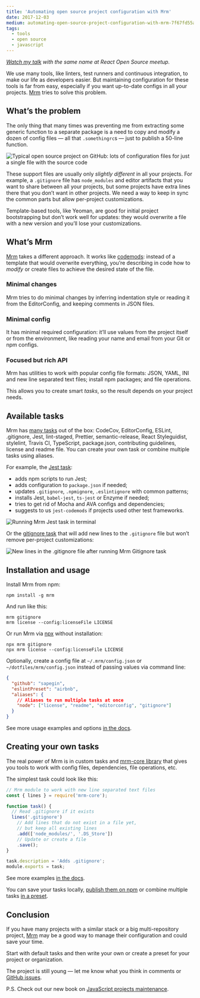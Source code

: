 ```yaml
---
title: 'Automating open source project configuration with Mrm'
date: 2017-12-03
medium: automating-open-source-project-configuration-with-mrm-7f67fd55a9b0
tags:
  - tools
  - open source
  - javascript
---
```


_[Watch my talk](https://www.youtube.com/watch?v=5tHfAf4bRcM) with the same name at React Open Source meetup._

We use many tools, like linters, test runners and continuous integration, to make our life as developers easier. But maintaining configuration for these tools is far from easy, especially if you want up-to-date configs in all your projects. [Mrm](https://github.com/sapegin/mrm) tries to solve this problem.

## What’s the problem

The only thing that many times was preventing me from extracting some generic function to a separate package is a need to copy and modify a dozen of config files — all that `.somethingrc`s — just to publish a 50-line function.

![Typical open source project on GitHub: lots of configuration files for just a single file with the source code](/images/typical-oss.png)

These support files are usually only _slightly different_ in all your projects. For example, a `.gitignore` file has `node_modules` and editor artifacts that you want to share between all your projects, but some projects have extra lines there that you don’t want in other projects. We need a way to keep in sync the common parts but allow per-project customizations.

Template-based tools, like Yeoman, are good for initial project bootstrapping but don’t work well for updates: they would overwrite a file with a new version and you’ll lose your customizations.

## What’s Mrm

[Mrm](https://github.com/sapegin/mrm) takes a different approach. It works like [codemods](https://www.sitepoint.com/getting-started-with-codemods/): instead of a template that would overwrite everything, you’re describing in code how to _modify_ or create files to achieve the desired state of the file.

### Minimal changes

Mrm tries to do minimal changes by inferring indentation style or reading it from the EditorConfig, and keeping comments in JSON files.

### Minimal config

It has minimal required configuration: it’ll use values from the project itself or from the environment, like reading your name and email from your Git or npm configs.

### Focused but rich API

Mrm has utilities to work with popular config file formats: JSON, YAML, INI and new line separated text files; install npm packages; and file operations.

This allows you to create smart _tasks_, so the result depends on your project needs.

## Available tasks

Mrm has [many tasks](https://github.com/sapegin/mrm-tasks/tree/master/packages/mrm-preset-default) out of the box: CodeCov, EditorConfig, ESLint, .gitignore, Jest, lint-staged, Prettier, semantic-release, React Styleguidist, stylelint, Travis CI, TypeScript, package.json, contributing guidelines, license and readme file. You can create your own task or combine multiple tasks using aliases.

For example, the [Jest task](https://github.com/sapegin/mrm-tasks/tree/master/packages/mrm-task-jest):

- adds npm scripts to run Jest;
- adds configuration to `package.json` if needed;
- updates `.gitignore`, `.npmignore`, `.eslintignore` with common patterns;
- installs Jest, `babel-jest`, `ts-jest` or Enzyme if needed;
- tries to get rid of Mocha and AVA configs and dependencies;
- suggests to us `jest-codemods` if projects used other test frameworks.

![Running Mrm Jest task in terminal](/images/mrm-jest.webp)

Or the [gitignore task](https://github.com/sapegin/mrm-tasks/tree/master/packages/mrm-task-gitignore) that will add new lines to the `.gitignore` file but won’t remove per-project customizations:

![New lines in the .gitignore file after running Mrm Gitignore task](/images/mrm-gitignore.png)

## Installation and usage

Install Mrm from npm:

```
npm install -g mrm
```

And run like this:

```
mrm gitignore
mrm license --config:licenseFile LICENSE
```

Or run Mrm via [npx](https://medium.com/@maybekatz/introducing-npx-an-npm-package-runner-55f7d4bd282b) without installation:

```
npx mrm gitignore
npx mrm license --config:licenseFile LICENSE
```

Optionally, create a config file at `~/.mrm/config.json` or `~/dotfiles/mrm/config.json` instead of passing values via command line:

```json
{
  "github": "sapegin",
  "eslintPreset": "airbnb",
  "aliases": {
    // Aliases to run multiple tasks at once
    "node": ["license", "readme", "editorconfig", "gitignore"]
  }
}
```

See more usage examples and options [in the docs](https://github.com/sapegin/mrm#usage).

## Creating your own tasks

The real power of Mrm is in custom tasks and [mrm-core library](https://github.com/sapegin/mrm-core) that gives you tools to work with config files, dependencies, file operations, etc.

The simplest task could look like this:

```js
// Mrm module to work with new line separated text files
const { lines } = require('mrm-core');

function task() {
  // Read .gitignore if it exists
  lines('.gitignore')
    // Add lines that do not exist in a file yet,
    // but keep all existing lines
    .add(['node_modules/', '.DS_Store'])
    // Update or create a file
    .save();
}

task.description = 'Adds .gitignore';
module.exports = task;
```

See more examples [in the docs](https://github.com/sapegin/mrm#writing-your-own-tasks).

You can save your tasks locally, [publish them on npm](https://github.com/sapegin/mrm#sharing-tasks-via-npm) or combine multiple tasks [in a preset](https://github.com/sapegin/mrm#custom-presets).

## Conclusion

If you have many projects with a similar stack or a big multi-repository project, [Mrm](https://github.com/sapegin/mrm) may be a good way to manage their configuration and could save your time.

Start with default tasks and then write your own or create a preset for your project or organization.

The project is still young — let me know what you think in comments or [GitHub issues](https://github.com/sapegin/mrm/issues).

P.S. Check out our new book on [JavaScript projects maintenance](https://survivejs.com/maintenance/).
